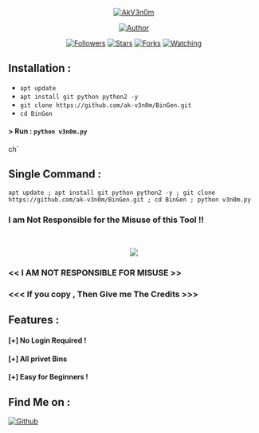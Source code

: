 <p align="left">
</p>
<p align="center">
<a href="#"><img title="AkV3n0m" src="https://i.ibb.co/GC5tkBg/images-1.jpg"></a>
<p align="center">
<a href="https://github.com/ak-v3n0m"><img title="Author" src="https://img.shields.io/badge/Author-ak--v3n0m-red.svg?style=for-the-badge&logo=github"></a>
</p>
<p align="center">
<a href="https://github.com/ak-v3n0m/followers"><img title="Followers" src="https://img.shields.io/github/followers/htr-tech?color=blue&style=flat-square"></a>
<a href="https://github.com/ak-v3n0m/ak-v3n0m/BinGen/"><img title="Stars" src="https://img.shields.io/github/stars/htr-tech/haxorbd?color=red&style=flat-square"></a>
<a href="https://github.com/ak-v3n0m/ak-v3n0m/BinGen/members"><img title="Forks" src="https://img.shields.io/github/forks/htr-tech/haxorbd?color=red&style=flat-square"></a>
<a href="https://github.com/ak-v3n0m/ak-v3n0m/watchers"><img title="Watching" src="https://img.shields.io/github/watchers/htr-tech/haxorbd?label=Watchers&color=blue&style=flat-square"></a>
</p>

## Installation :

* `apt update`
* `apt install git python python2 -y`
* `git clone https://github.com/ak-v3n0m/BinGen.git`
* `cd BinGen`

#### > Run : `python v3n0m.py`

ch`

## Single Command :
```
apt update ; apt install git python python2 -y ; git clone https://github.com/ak-v3n0m/BinGen.git ; cd BinGen ; python v3n0m.py
```
### I am Not Responsible for the Misuse of this Tool !!
<br>
<p align="center">
<img src="https://i.ibb.co/KGyB2fV/IMG-20230107-184401-704.jpg"/>
</p>

### << I AM NOT RESPONSIBLE FOR MISUSE >>
### <<< If you copy , Then Give me The Credits >>> 

## Features :
#### [+] No Login Required !
#### [+] All privet Bins
#### [+] Easy for Beginners !

## Find Me on :
[![Github](https://img.shields.io/badge/Github-AK--V3N0M-blue?style=for-the-badge&logo=telegram)](https://t.me/akvenomhackers)
